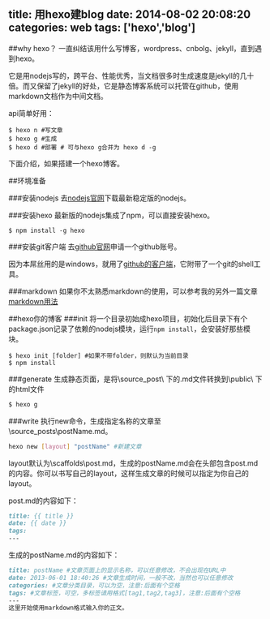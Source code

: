title: 用hexo建blog
date: 2014-08-02 20:08:20
categories: web
tags: ['hexo','blog']
---

##why hexo？
一直纠结该用什么写博客，wordpress、cnbolg、jekyll，直到遇到hexo。

它是用nodejs写的，跨平台、性能优秀，当文档很多时生成速度是jekyll的几十倍。而又保留了jekyll的好处，它是静态博客系统可以托管在github，使用markdown文档作为中间文档。

api简单好用：
```shell
$ hexo n #写文章
$ hexo g #生成
$ hexo d #部署 # 可与hexo g合并为 hexo d -g
```
下面介绍，如果搭建一个hexo博客。

<!--more-->

##环境准备

###安装nodejs
去[nodejs官网](http://nodejs.org/ 'noejs home')下载最新稳定版的nodejs。

###安装hexo
最新版的nodejs集成了npm，可以直接安装hexo。
```shell
$ npm install -g hexo
```
###安装git客户端
去[github官网](https://github.com/ 'github home')申请一个github账号。

因为本屌丝用的是windows，就用了[github的客户端](https://windows.github.com/ 'github client download')，它附带了一个git的shell工具。

###markdown
如果你不太熟悉markdown的使用，可以参考我的另外一篇文章[markdown用法](/2013/05/13/markdown-use/)

##hexo你的博客
###init
将一个目录初始成hexo项目，初始化后目录下有个package.json记录了依赖的nodejs模块，运行`npm install`，会安装好那些模块。

```shell
$ hexo init [folder] #如果不带folder，则默认为当前目录
$ npm install
```
###generate
生成静态页面，是将\source\_post\ 下的.md文件转换到\public\ 下的html文件
```bash
$ hexo g
```
###write
执行new命令，生成指定名称的文章至\source\_posts\postName.md。
```bash
hexo new [layout] "postName" #新建文章
```
layout默认为\scaffolds\post.md，生成的postName.md会在头部包含post.md的内容。你可以书写自己的layout，这样生成文章的时候可以指定为你自己的layout。

post.md的内容如下：
```markdown
title: {{ title }}
date: {{ date }}
tags:
---
```
生成的postName.md的内容如下：
```markdown
title: postName #文章页面上的显示名称，可以任意修改，不会出现在URL中
date: 2013-06-01 18:40:26 #文章生成时间，一般不改，当然也可以任意修改
categories: #文章分类目录，可以为空，注意:后面有个空格
tags: #文章标签，可空，多标签请用格式[tag1,tag2,tag3]，注意:后面有个空格
---
这里开始使用markdown格式输入你的正文。
```




